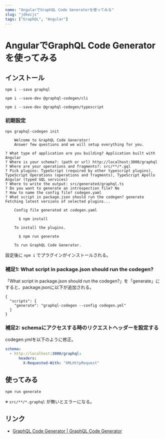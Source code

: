 ```yaml
---
name: "AngularでGraphQL Code Generatorを使ってみる"
slug: "jdkocjs"
tags: ["GraphQL", "Angular"]
---
```


# AngularでGraphQL Code Generatorを使ってみる

## インストール

```
npm i --save graphql
```

```
npm i --save-dev @graphql-codegen/cli
```

```
npm i --save-dev @graphql-codegen/typescript
```

### 初期設定

```
npx graphql-codegen init
```

```
    Welcome to GraphQL Code Generator!
    Answer few questions and we will setup everything for you.
  
? What type of application are you building? Application built with Angular
? Where is your schema?: (path or url) http://localhost:3000/graphql
? Where are your operations and fragments?: src/**/*.gql
? Pick plugins: TypeScript (required by other typescript plugins), TypeScript Operations (operations and fragments), TypeScript Apollo Angular (typed GQL services)
? Where to write the output: src/generated/graphql.ts
? Do you want to generate an introspection file? No
? How to name the config file? codegen.yaml
? What script in package.json should run the codegen? generate
Fetching latest versions of selected plugins...

    Config file generated at codegen.yaml
    
      $ npm install

    To install the plugins.

      $ npm run generate

    To run GraphQL Code Generator.
```

設定後に `npm i` でプラグインがインストールされる。

### 補足1: What script in package.json should run the codegen?

「What script in package.json should run the codegen?」を「generate」にすると、package.jsonに以下が追加される。

```
{
  "scripts": {
    "generate": "graphql-codegen --config codegen.yml"
  }
}
```

### 補足2: schemaにアクセスする時のリクエストヘッダーを設定する

codegen.ymlを以下のように修正。

```yaml
schema:
  - http://localhost:3000/graphql:
      headers:
        X-Requested-With: "XMLHttpRequest"
```

## 使ってみる

```
npm run generate
```

※ `src/**/*.graphql` が無いとエラーになる。

## リンク

- [GraphQL Code Generator | GraphQL Code Generator](https://www.graphql-code-generator.com/)